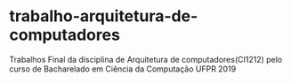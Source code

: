 # trabalho-arquitetura-de-computadores
Trabalhos Final da disciplina de Arquitetura de computadores(CI1212) pelo curso de Bacharelado em Ciência da Computação UFPR 2019

